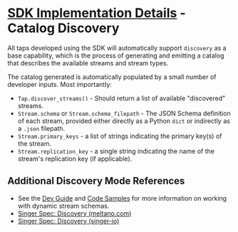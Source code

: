 # [SDK Implementation Details](./index.md) - Catalog Discovery

All taps developed using the SDK will automatically support `discovery` as a base
capability, which is the process of generating and emitting a catalog that describes the
available streams and stream types.

The catalog generated is automatically populated by a small number of developer inputs. Most
importantly:

- `Tap.discover_streams()` - Should return a list of available "discovered" streams.
- `Stream.schema` or `Stream.schema_filepath` - The JSON Schema definition of each stream,
  provided either directly as a Python `dict` or indirectly as a `.json` filepath.
- `Stream.primary_keys` - a list of strings indicating the primary key(s) of the stream.
- `Stream.replication_key` - a single string indicating the name of the stream's replication
  key (if applicable).

## Additional Discovery Mode References

- See the [Dev Guide](../../getting-started/dev_guide.md) and [Code Samples](../../getting-started/code_samples.md) for more
  information on working with dynamic stream schemas.
- [Singer Spec: Discovery (meltano.com)](https://hub.meltano.com/singer/spec#discovery-mode)
- [Singer Spec: Discovery (singer-io)](https://github.com/singer-io/getting-started/blob/master/docs/DISCOVERY_MODE.md)
